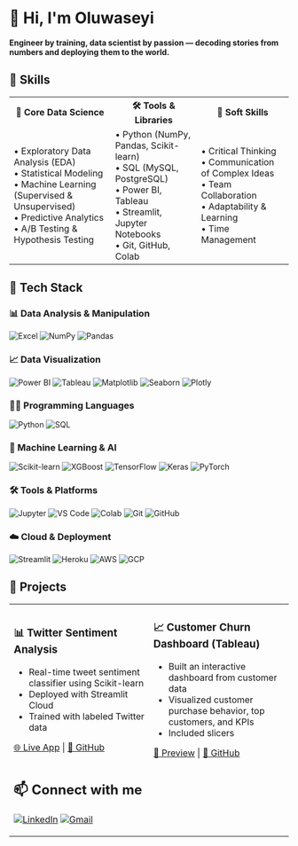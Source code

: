 # 👋 Hi, I'm Oluwaseyi

**Engineer by training, data scientist by passion — decoding stories from numbers and deploying them to the world.**

## 💼 Skills
<table> <tr> <th>🧠 Core Data Science</th> <th>🛠 Tools & Libraries</th> <th>🌟 Soft Skills</th> </tr> <tr> <td> • Exploratory Data Analysis (EDA)<br> • Statistical Modeling<br> • Machine Learning (Supervised & Unsupervised)<br> • Predictive Analytics<br> • A/B Testing & Hypothesis Testing </td> <td> • Python (NumPy, Pandas, Scikit-learn)<br> • SQL (MySQL, PostgreSQL)<br> • Power BI, Tableau<br> • Streamlit, Jupyter Notebooks<br> • Git, GitHub, Colab </td> <td> • Critical Thinking<br> • Communication of Complex Ideas<br> • Team Collaboration<br> • Adaptability & Learning<br> • Time Management </td> </tr> </table>

## 🚀 Tech Stack

### 📊 Data Analysis & Manipulation
![Excel](https://img.shields.io/badge/Excel-217346?logo=microsoft-excel&logoColor=white)
![NumPy](https://img.shields.io/badge/Numpy-013243?logo=numpy)
![Pandas](https://img.shields.io/badge/Pandas-150458?logo=pandas&logoColor=white)

### 📈 Data Visualization
![Power BI](https://img.shields.io/badge/PowerBI-F2C811?logo=powerbi&logoColor=black)
![Tableau](https://img.shields.io/badge/Tableau-E97627?logo=tableau&logoColor=white)
![Matplotlib](https://img.shields.io/badge/Matplotlib-3B4D54?logo=python&logoColor=white)
![Seaborn](https://img.shields.io/badge/Seaborn-579ACA?logo=python&logoColor=white)
![Plotly](https://img.shields.io/badge/Plotly-3F4F75?logo=plotly&logoColor=white)

### 👨‍💻 Programming Languages
![Python](https://img.shields.io/badge/Python-3.9-blue?logo=python)
![SQL](https://img.shields.io/badge/SQL-4479A1?logo=postgresql&logoColor=white)

### 🤖 Machine Learning & AI
![Scikit-learn](https://img.shields.io/badge/Scikit--Learn-F7931E?logo=scikit-learn&logoColor=white)
![XGBoost](https://img.shields.io/badge/XGBoost-AA0000?logo=xgboost&logoColor=white)
![TensorFlow](https://img.shields.io/badge/TensorFlow-FF6F00?logo=tensorflow&logoColor=white)
![Keras](https://img.shields.io/badge/Keras-D00000?logo=keras&logoColor=white)
![PyTorch](https://img.shields.io/badge/PyTorch-EE4C2C?logo=pytorch&logoColor=white)

### 🛠 Tools & Platforms
![Jupyter](https://img.shields.io/badge/Jupyter-F37626?logo=jupyter&logoColor=white)
![VS Code](https://img.shields.io/badge/VSCode-007ACC?logo=visual-studio-code&logoColor=white)
![Colab](https://img.shields.io/badge/Google%20Colab-F9AB00?logo=google-colab&logoColor=white)
![Git](https://img.shields.io/badge/Git-F05032?logo=git&logoColor=white)
![GitHub](https://img.shields.io/badge/GitHub-181717?logo=github&logoColor=white)

### ☁️ Cloud & Deployment
![Streamlit](https://img.shields.io/badge/Streamlit-FF4B4B?logo=streamlit&logoColor=white)
![Heroku](https://img.shields.io/badge/Heroku-430098?logo=heroku&logoColor=white)
![AWS](https://img.shields.io/badge/AWS-232F3E?logo=amazon-aws&logoColor=white)
![GCP](https://img.shields.io/badge/GCP-4285F4?logo=google-cloud&logoColor=white)

## 📁 Projects
<table> <tr> <td width="50%"> <h3>📊 Twitter Sentiment Analysis</h3> <ul> <li>Real-time tweet sentiment classifier using Scikit-learn</li> <li>Deployed with Streamlit Cloud</li> <li>Trained with labeled Twitter data</li> </ul> <a href="https://zooviee-twitter-sentiment-streamlit-app-wf8th0.streamlit.app/" target="_blank">🌐 Live App</a> | <a href="https://github.com/zooviee/twitter-sentiment-streamlit" target="_blank">📂 GitHub</a> </td> <td width="50%"> <h3>📈 Customer Churn Dashboard (Tableau)</h3> <ul> <li>Built an interactive dashboard from customer data</li> <li>Visualized customer purchase behavior, top customers, and KPIs</li> <li>Included slicers</li> </ul> <a href="https://public.tableau.com/app/profile/oluwaseyi.akinsanya/viz/CustomerChurnAnalysis_17436951427130/CustomerChurnStory" target="_blank">🔗 Preview</a> | <a href="https://public.tableau.com/app/profile/oluwaseyi.akinsanya/viz/CustomerChurnAnalysis_17436951427130/CustomerChurnStory" target="_blank">📂 GitHub</a> </td> </tr> <tr> <td width="50%"> 


## 📫 Connect with me

[![LinkedIn](https://img.shields.io/badge/LinkedIn-blue?logo=linkedin&logoColor=white)]([https://linkedin.com/in/oluwaseyi-akinsanya-852314184/](https://www.linkedin.com/in/oluwaseyi-akinsanya-852314184/))
[![Gmail](https://img.shields.io/badge/Gmail-red?logo=gmail&logoColor=white)](mailto:seyiakinsanya1999@gmail.com)
